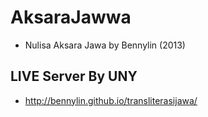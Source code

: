 # AksaraJawwa
* Nulisa Aksara Jawa
by Bennylin (2013)

## LIVE Server By UNY 
- http://bennylin.github.io/transliterasijawa/
